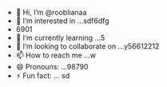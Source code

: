 - 👋 Hi, I’m @rooblianaa
- 👀 I’m interested in ...sdf6dfg
- 6901
- 🌱 I’m currently learning ...5
- 💞️ I’m looking to collaborate on ...y56612212
- 📫 How to reach me ...w
- 😄 Pronouns: ...98790
- ⚡ Fun fact: ...
sd
<!---
rooblianaa/rooblianaa is a ✨ special ✨ repository because its `README.md` (this file) appears on your GitHub profile.
You can click the Preview link to take a look at your changes.
--->
